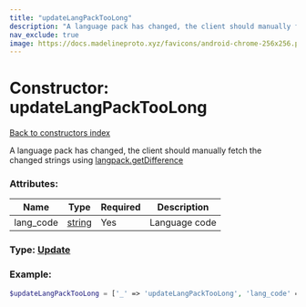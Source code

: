 ```yaml
---
title: "updateLangPackTooLong"
description: "A language pack has changed, the client should manually fetch the changed strings using langpack.getDifference"
nav_exclude: true
image: https://docs.madelineproto.xyz/favicons/android-chrome-256x256.png
---
```

# Constructor: updateLangPackTooLong  
[Back to constructors index](/API_docs/constructors/index.md)



A language pack has changed, the client should manually fetch the changed strings using [langpack.getDifference](../methods/langpack.getDifference.md)

### Attributes:

| Name     |    Type       | Required | Description |
|----------|---------------|----------|-------------|
|lang\_code|[string](/API_docs/types/string.md) | Yes|Language code|



### Type: [Update](/API_docs/types/Update.md)


### Example:

```php
$updateLangPackTooLong = ['_' => 'updateLangPackTooLong', 'lang_code' => 'string'];
```  
